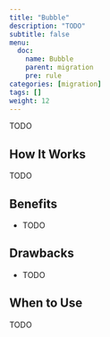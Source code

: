 ```yaml
---
title: "Bubble"
description: "TODO"
subtitle: false
menu:
  doc:
    name: Bubble
    parent: migration
    pre: rule
categories: [migration]
tags: []
weight: 12
---
```


TODO

## How It Works

TODO

## Benefits

- TODO

## Drawbacks

- TODO

## When to Use

TODO
